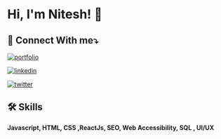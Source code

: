 
# Hi, I'm Nitesh! 👋



## 🔗 Connect With me⤵
[![portfolio](https://img.shields.io/badge/my_portfolio-000?style=for-the-badge&logo=ko-fi&logoColor=white)](https://niteshwebdev.pages.dev/)

[![linkedin](https://img.shields.io/badge/linkedin-0A66C2?style=for-the-badge&logo=linkedin&logoColor=white)](https://www.linkedin.com/in/nitesh-kumar-sah-web-dev/)

[![twitter](https://img.shields.io/badge/twitter-1DA1F2?style=for-the-badge&logo=twitter&logoColor=white)](https://twitter.com/NiteshK97721370)


## 🛠 Skills
**Javascript, HTML, CSS ,ReactJs, SEO, Web Accessibility, SQL
, UI/UX**


